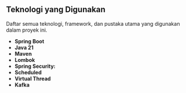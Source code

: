 ## Teknologi yang Digunakan

Daftar semua teknologi, framework, dan pustaka utama yang digunakan dalam proyek ini.

* **Spring Boot** 
* **Java 21**
* **Maven**
* **Lombok**
* **Spring Security:**
* **Scheduled**
* **Virtual Thread**
* **Kafka**
